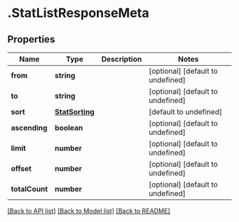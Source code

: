 # .StatListResponseMeta

## Properties

Name | Type | Description | Notes
------------ | ------------- | ------------- | -------------
**from** | **string** |  | [optional] [default to undefined]
**to** | **string** |  | [optional] [default to undefined]
**sort** | [**StatSorting**](StatSorting.md) |  | [default to undefined]
**ascending** | **boolean** |  | [optional] [default to undefined]
**limit** | **number** |  | [optional] [default to undefined]
**offset** | **number** |  | [optional] [default to undefined]
**totalCount** | **number** |  | [optional] [default to undefined]


[[Back to API list]](../README.md#documentation-for-api-endpoints) [[Back to Model list]](../README.md#documentation-for-models) [[Back to README]](../README.md)
